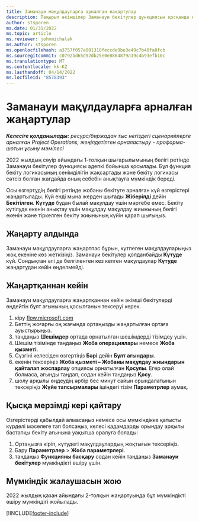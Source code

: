 ```yaml
---
title: Заманауи мақұлдауларға арналған жаңартулар
description: Тақырып әкімшілер Заманауи бекітулер функциясын қосқанда ескеруі тиіс тармақтарды қамтиды.
author: stsporen
ms.date: 01/31/2022
ms.topic: article
ms.reviewer: johnmichalak
ms.author: stsporen
ms.openlocfilehash: a3757f057a801318feccde9be3e49c7b40fa8fcb
ms.sourcegitcommit: c0792bd65d92db25e0e8864879a19c4b93efb10c
ms.translationtype: MT
ms.contentlocale: kk-KZ
ms.lasthandoff: 04/14/2022
ms.locfileid: "8578393"
---
```

# <a name="upgrade-considerations-for-modern-approvals"></a>Заманауи мақұлдауларға арналған жаңартулар 

_**Келесіге қолданылады:** ресурс/биржадан тыс негіздегі сценарийлерге арналған Project Operations, жеңілдетілген орналастыру - проформа-шотын ұсыну мәмілесі_

2022 жылдың сәуір айындағы 1-толқын шығарылымының бөлігі ретінде Заманауи бекітулер функциясы әдепкі бойынша қосылады. Бұл функция бекіту логикасының сенімділігін жақсартады және бекіту логикасы сәтсіз болған жағдайда оның себебін анықтауға мүмкіндік береді.

Осы өзгертудің бөлігі ретінде жобаны бекітуге арналған күй өзгерістері жаңартылады. Күй енді мына жерден шығады **Жіберілді** дейін **Бекітілген**. **Күтуде** бұдан былай мақұлдау үшін мәртебе емес. Бекіту күтілуде екенін анықтау үшін мақұлдау мақұлдау жиынының бөлігі екенін және тіркелген бекіту жиынының күйін қарап шығыңыз.

## <a name="before-you-upgrade"></a>Жаңарту алдында

Заманауи мақұлдауларға жаңартпас бұрын, күтпеген мақұлдауларыңыз жоқ екеніне көз жеткізіңіз. Заманауи бекітулер қолданбайды **Күтуде** күй. Сондықтан әлі де белгіленген кез келген мақұлдаулар **Күтуде** жаңартудан кейін өңделмейді.

## <a name="after-you-upgrade"></a>Жаңартқаннан кейін

Заманауи мақұлдауларға жаңартқаннан кейін әкімші бекітулерді өңдейтін бұлт ағынының қосылғанын тексеруі керек.

1. кіру [flow.microsoft.com](https://flow.microsoft.com)
2. Беттің жоғарғы оң жағында ортаңызды жаңартылған ортаға ауыстырыңыз.
3. таңдаңыз **Шешімдер** ортада орнатылған шешімдерді тізімдеу үшін.
4. Шешім тізімінде таңдаңыз **Жоба операциялары** немесе **Жоба қызметі**.
5. Сүзгіні келесіден өзгертіңіз **Бәрі** дейін **Бұлт ағындары**.
6. екенін тексеріңіз **Жоба қызметі – Жобаны мақұлдау жиындарын қайталап жоспарлау** опциясы орнатылған **Қосулы**. Егер олай болмаса, ағынды таңдап, содан кейін таңдаңыз **Қосу**.
7. шолу арқылы өңдеудің әрбір бес минут сайын орындалатынын тексеріңіз **Жүйе тапсырмалары** ішіндегі тізім **Параметрлер** аумақ.

## <a name="short-term-rollback"></a>Қысқа мерзімді кері қайтару

Өзгерістерді қабылдай алмасаңыз немесе осы мүмкіндікке қатысты күрделі мәселеге тап болсаңыз, келесі қадамдарды орындау арқылы бастапқы бекіту ағынына уақытша оралуға болады:
1. Ортаңызға кіріп, күтудегі мақұлдаулардың жоқтығын тексеріңіз.
2. Бару **Параметрлер** > **Жоба параметрлері**.
3. таңдаңыз **Функцияны басқару** содан кейін таңдаңыз **Заманауи бекітулер** мүмкіндікті өшіру үшін.

## <a name="removing-the-feature-flag"></a>Мүмкіндік жалаушасын жою

2022 жылдың қазан айындағы 2-толқын жаңартуында бұл мүмкіндікті өшіру мүмкіндігі жойылады.

[!INCLUDE[footer-include](../includes/footer-banner.md)]
